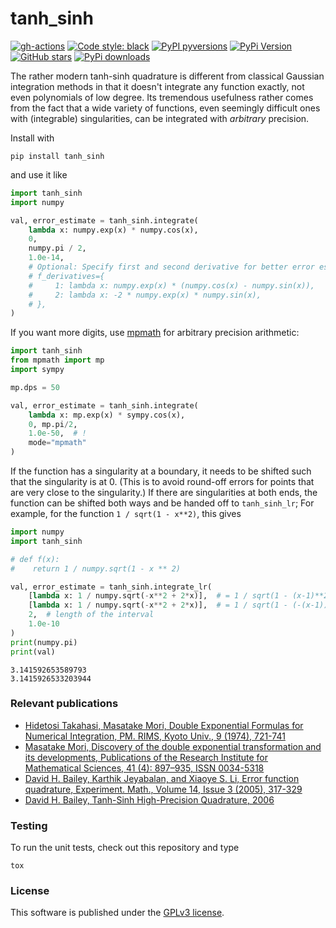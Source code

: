 # tanh_sinh

[![gh-actions](https://img.shields.io/github/workflow/status/nschloe/tanh_sinh/ci?style=flat-square)](https://github.com/nschloe/tanh_sinh/actions?query=workflow%3Aci)
[![Code style: black](https://img.shields.io/badge/code%20style-black-000000.svg?style=flat-square)](https://github.com/psf/black)
[![PyPI pyversions](https://img.shields.io/pypi/pyversions/tanh_sinh.svg?style=flat-square)](https://pypi.org/pypi/tanh_sinh/)
[![PyPi Version](https://img.shields.io/pypi/v/tanh_sinh.svg?style=flat-square)](https://pypi.org/project/tanh_sinh)
[![GitHub stars](https://img.shields.io/github/stars/nschloe/tanh_sinh.svg?logo=github&label=Stars&logoColor=white&style=flat-square)](https://github.com/nschloe/tanh_sinh)
[![PyPi downloads](https://img.shields.io/pypi/dm/tanh_sinh.svg?style=flat-square)](https://pypistats.org/packages/tanh_sinh)


The rather modern tanh-sinh quadrature is different from classical Gaussian integration
methods in that it doesn't integrate any function exactly, not even polynomials of low
degree. Its tremendous usefulness rather comes from the fact that a wide variety of
functions, even seemingly difficult ones with (integrable) singularities, can be
integrated with _arbitrary_ precision.

Install with
```
pip install tanh_sinh
```
and use it like
```python
import tanh_sinh
import numpy

val, error_estimate = tanh_sinh.integrate(
    lambda x: numpy.exp(x) * numpy.cos(x),
    0,
    numpy.pi / 2,
    1.0e-14,
    # Optional: Specify first and second derivative for better error estimation
    # f_derivatives={
    #     1: lambda x: numpy.exp(x) * (numpy.cos(x) - numpy.sin(x)),
    #     2: lambda x: -2 * numpy.exp(x) * numpy.sin(x),
    # },
)
```
If you want more digits, use [mpmath](http://mpmath.org/) for arbitrary precision
arithmetic:
```python
import tanh_sinh
from mpmath import mp
import sympy

mp.dps = 50

val, error_estimate = tanh_sinh.integrate(
    lambda x: mp.exp(x) * sympy.cos(x),
    0, mp.pi/2,
    1.0e-50,  # !
    mode="mpmath"
)
```

If the function has a singularity at a boundary, it needs to be shifted such that the
singularity is at 0. (This is to avoid round-off errors for points that are very close
to the singularity.)
If there are singularities at both ends, the function can be shifted both ways and be
handed off to `tanh_sinh_lr`; For example, for the function `1 / sqrt(1 - x**2)`, this
gives
```python
import numpy
import tanh_sinh

# def f(x):
#    return 1 / numpy.sqrt(1 - x ** 2)

val, error_estimate = tanh_sinh.integrate_lr(
    [lambda x: 1 / numpy.sqrt(-x**2 + 2*x)],  # = 1 / sqrt(1 - (x-1)**2)
    [lambda x: 1 / numpy.sqrt(-x**2 + 2*x)],  # = 1 / sqrt(1 - (-(x-1))**2)
    2,  # length of the interval
    1.0e-10
)
print(numpy.pi)
print(val)
```
```
3.141592653589793
3.1415926533203944
```

### Relevant publications

 * [Hidetosi Takahasi, Masatake Mori, Double Exponential Formulas for Numerical Integration, PM. RIMS, Kyoto Univ., 9 (1974), 721-741](https://doi.org/10.2977%2Fprims%2F1195192451)
 * [Masatake Mori, Discovery of the double exponential transformation and its developments, Publications of the Research Institute for Mathematical Sciences, 41 (4): 897–935, ISSN 0034-5318](https://doi.org/10.2977/prims/1145474600)
 * [David H. Bailey, Karthik Jeyabalan, and Xiaoye S. Li, Error function quadrature, Experiment. Math., Volume 14, Issue 3 (2005), 317-329](https://projecteuclid.org/euclid.em/1128371757)
 * [David H. Bailey, Tanh-Sinh High-Precision Quadrature, 2006](https://www.davidhbailey.com/dhbpapers/dhb-tanh-sinh.pdf)


### Testing

To run the unit tests, check out this repository and type
```
tox
```

### License
This software is published under the [GPLv3 license](https://www.gnu.org/licenses/gpl-3.0.en.html).
